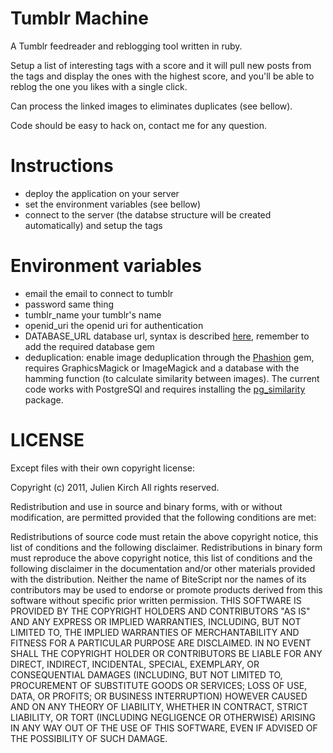 # Tumblr Machine

A Tumblr feedreader and reblogging tool written in ruby.

Setup a list of interesting tags with a score and it will pull new posts from the tags and display the ones with the highest score, and you'll be able to reblog the one you likes with a single click.

Can process the linked images to eliminates duplicates (see bellow).

Code should be easy to hack on, contact me for any question.

# Instructions

- deploy the application on your server
- set the environment variables (see bellow)
- connect to the server (the databse structure will be created automatically) and setup the tags

# Environment variables

- email the email to connect to tumblr
- password same thing
- tumblr_name your tumblr's name
- openid_uri the openid uri for authentication
- DATABASE_URL database url, syntax is described [here](http://sequel.rubyforge.org/rdoc/files/doc/opening_databases_rdoc.html), remember to add the required database gem
- deduplication: enable image deduplication through the [Phashion](https://github.com/mperham/phashion) gem, requires GraphicsMagick or ImageMagick and a database with the hamming function (to calculate similarity between images). The current code works with PostgreSQl and requires installing the [pg_similarity](http://pgsimilarity.projects.postgresql.org/) package.

# LICENSE

Except files with their own copyright license:

Copyright (c) 2011, Julien Kirch
All rights reserved.

Redistribution and use in source and binary forms, with or without modification, are permitted provided that the
following conditions are met:

Redistributions of source code must retain the above copyright notice, this list of conditions and the following
disclaimer.
Redistributions in binary form must reproduce the above copyright notice, this list of conditions and the following
disclaimer in the documentation and/or other materials provided with the distribution.
Neither the name of BiteScript nor the names of its contributors may be used to endorse or promote products derived from
this software without specific prior written permission.
THIS SOFTWARE IS PROVIDED BY THE COPYRIGHT HOLDERS AND CONTRIBUTORS "AS IS" AND ANY EXPRESS OR IMPLIED WARRANTIES,
INCLUDING, BUT NOT LIMITED TO, THE IMPLIED WARRANTIES OF MERCHANTABILITY AND FITNESS FOR A PARTICULAR PURPOSE ARE
DISCLAIMED. IN NO EVENT SHALL THE COPYRIGHT HOLDER OR CONTRIBUTORS BE LIABLE FOR ANY DIRECT, INDIRECT, INCIDENTAL,
SPECIAL, EXEMPLARY, OR CONSEQUENTIAL DAMAGES (INCLUDING, BUT NOT LIMITED TO, PROCUREMENT OF SUBSTITUTE GOODS OR
SERVICES; LOSS OF USE, DATA, OR PROFITS; OR BUSINESS INTERRUPTION) HOWEVER CAUSED AND ON ANY THEORY OF LIABILITY,
WHETHER IN CONTRACT, STRICT LIABILITY, OR TORT (INCLUDING NEGLIGENCE OR OTHERWISE) ARISING IN ANY WAY OUT OF THE USE OF
THIS SOFTWARE, EVEN IF ADVISED OF THE POSSIBILITY OF SUCH DAMAGE.